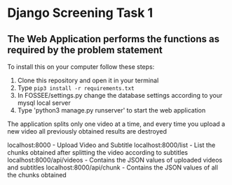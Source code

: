# Django Screening Task 1 
## The Web Application performs the functions as required by the problem statement 

To install this on your computer follow these steps:
1. Clone this repository and open it in your terminal 
2. Type  `pip3 install -r requirements.txt` 
3. In FOSSEE/settings.py change the database settings according to your mysql local server
4. Type 'python3 manage.py runserver' to start the web application

The application splits only one video at a time, and every time you upload a new video all previously obtained results are destroyed

localhost:8000 - Upload Video and Subtitle
localhost:8000/list - List the chunks obtained after splitting the video according to subtitles
localhost:8000/api/videos - Contains the JSON values of uploaded videos and subtitles
localhost:8000/api/chunk - Contains the JSON values of all the chunks obtained 
